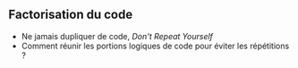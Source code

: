 ## Factorisation du code

* Ne jamais dupliquer de code, *Don't Repeat Yourself*
* Comment réunir les portions logiques de code pour éviter les répétitions ?
